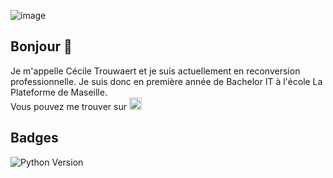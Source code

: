 ![image](https://media.istockphoto.com/id/1326978045/fr/photo/grand-arbre-solitaire-grandissant-sur-des-livres-anciens-comme-une-peinture-dans-la.jpg?s=612x612&w=0&k=20&c=dH9eWC0Y8oiFA8gRBWFHCeUsh-ZJg79oGIRdht-YwO8=)

## Bonjour 👋

<p>Je m'appelle Cécile Trouwaert et je suis actuellement en reconversion professionnelle. Je suis donc en première année de Bachelor IT à l'école La Plateforme de Maseille.<br>
Vous pouvez me trouver sur <span> <a href="https://www.linkedin.com/in/cecile-trouwaert-8b09202aa/"><img alt="logo" src="https://cdn-icons-png.flaticon.com/512/121/121509.png" width= 20px></a></p>

## Badges

![Python Version](https://img.shields.io/badge/python-%3E%3D%203.8-blue)

